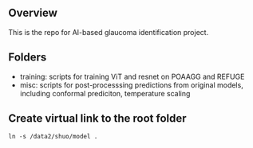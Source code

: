 ## Overview
This is the repo for AI-based glaucoma identification project.

## Folders
- training: scripts for training ViT and resnet on POAAGG and REFUGE
- misc: scripts for post-processsing predictions from original models, including conformal prediciton, temperature scaling

## Create virtual link to the root folder
<code>ln -s /data2/shuo/model .</code>